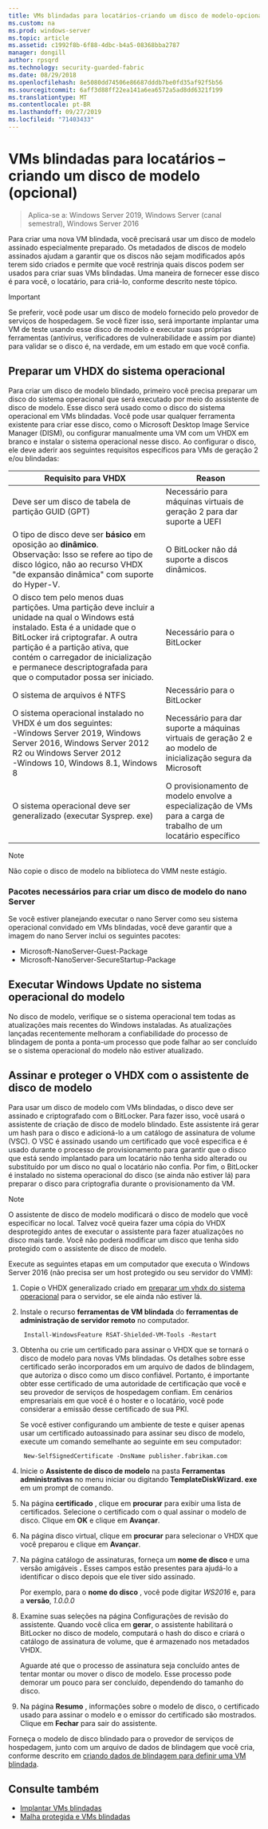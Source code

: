 ```yaml
---
title: VMs blindadas para locatários-criando um disco de modelo-opcional
ms.custom: na
ms.prod: windows-server
ms.topic: article
ms.assetid: c1992f8b-6f88-4dbc-b4a5-08368bba2787
manager: dongill
author: rpsqrd
ms.technology: security-guarded-fabric
ms.date: 08/29/2018
ms.openlocfilehash: 8e5080dd74506e86687dddb7be0fd35af92f5b56
ms.sourcegitcommit: 6aff3d88ff22ea141a6ea6572a5ad8dd6321f199
ms.translationtype: MT
ms.contentlocale: pt-BR
ms.lasthandoff: 09/27/2019
ms.locfileid: "71403433"
---
```

# <a name="shielded-vms-for-tenants---creating-a-template-disk-optional"></a>VMs blindadas para locatários – criando um disco de modelo (opcional)

>Aplica-se a: Windows Server 2019, Windows Server (canal semestral), Windows Server 2016

Para criar uma nova VM blindada, você precisará usar um disco de modelo assinado especialmente preparado. Os metadados de discos de modelo assinados ajudam a garantir que os discos não sejam modificados após terem sido criados e permite que você restrinja quais discos podem ser usados para criar suas VMs blindadas. Uma maneira de fornecer esse disco é para você, o locatário, para criá-lo, conforme descrito neste tópico. 

> [!IMPORTANT]
> Se preferir, você pode usar um disco de modelo fornecido pelo provedor de serviços de hospedagem. Se você fizer isso, será importante implantar uma VM de teste usando esse disco de modelo e executar suas próprias ferramentas (antivírus, verificadores de vulnerabilidade e assim por diante) para validar se o disco é, na verdade, em um estado em que você confia.

## <a name="prepare-an-operating-system-vhdx"></a>Preparar um VHDX do sistema operacional

Para criar um disco de modelo blindado, primeiro você precisa preparar um disco do sistema operacional que será executado por meio do assistente de disco de modelo. Esse disco será usado como o disco do sistema operacional em VMs blindadas. Você pode usar qualquer ferramenta existente para criar esse disco, como o Microsoft Desktop Image Service Manager (DISM), ou configurar manualmente uma VM com um VHDX em branco e instalar o sistema operacional nesse disco. Ao configurar o disco, ele deve aderir aos seguintes requisitos específicos para VMs de geração 2 e/ou blindadas: 

| Requisito para VHDX | Reason |
|-----------|----|
|Deve ser um disco de tabela de partição GUID (GPT) | Necessário para máquinas virtuais de geração 2 para dar suporte a UEFI|
|O tipo de disco deve ser **básico** em oposição ao **dinâmico**. <br>Observação: Isso se refere ao tipo de disco lógico, não ao recurso VHDX "de expansão dinâmica" com suporte do Hyper-V. | O BitLocker não dá suporte a discos dinâmicos.|
|O disco tem pelo menos duas partições. Uma partição deve incluir a unidade na qual o Windows está instalado. Esta é a unidade que o BitLocker irá criptografar. A outra partição é a partição ativa, que contém o carregador de inicialização e permanece descriptografada para que o computador possa ser iniciado.|Necessário para o BitLocker|
|O sistema de arquivos é NTFS | Necessário para o BitLocker|
|O sistema operacional instalado no VHDX é um dos seguintes:<br>-Windows Server 2019, Windows Server 2016, Windows Server 2012 R2 ou Windows Server 2012 <br>-Windows 10, Windows 8.1, Windows 8| Necessário para dar suporte a máquinas virtuais de geração 2 e ao modelo de inicialização segura da Microsoft|
|O sistema operacional deve ser generalizado (executar Sysprep. exe) | O provisionamento de modelo envolve a especialização de VMs para a carga de trabalho de um locatário específico| 

> [!NOTE]
> Não copie o disco de modelo na biblioteca do VMM neste estágio. 

### <a name="required-packages-to-create-a-nano-server-template-disk"></a>Pacotes necessários para criar um disco de modelo do nano Server

Se você estiver planejando executar o nano Server como seu sistema operacional convidado em VMs blindadas, você deve garantir que a imagem do nano Server inclui os seguintes pacotes:

- Microsoft-NanoServer-Guest-Package
- Microsoft-NanoServer-SecureStartup-Package

## <a name="run-windows-update-on-the-template-operating-system"></a>Executar Windows Update no sistema operacional do modelo

No disco de modelo, verifique se o sistema operacional tem todas as atualizações mais recentes do Windows instaladas. As atualizações lançadas recentemente melhoram a confiabilidade do processo de blindagem de ponta a ponta-um processo que pode falhar ao ser concluído se o sistema operacional do modelo não estiver atualizado.

## <a name="sign-and-protect-the-vhdx-with-the-template-disk-wizard"></a>Assinar e proteger o VHDX com o assistente de disco de modelo

Para usar um disco de modelo com VMs blindadas, o disco deve ser assinado e criptografado com o BitLocker. Para fazer isso, você usará o assistente de criação de disco de modelo blindado. Este assistente irá gerar um hash para o disco e adicioná-lo a um catálogo de assinatura de volume (VSC). O VSC é assinado usando um certificado que você especifica e é usado durante o processo de provisionamento para garantir que o disco que está sendo implantado para um locatário não tenha sido alterado ou substituído por um disco no qual o locatário não confia. Por fim, o BitLocker é instalado no sistema operacional do disco (se ainda não estiver lá) para preparar o disco para criptografia durante o provisionamento da VM.

> [!NOTE]
> O assistente de disco de modelo modificará o disco de modelo que você especificar no local. Talvez você queira fazer uma cópia do VHDX desprotegido antes de executar o assistente para fazer atualizações no disco mais tarde. Você não poderá modificar um disco que tenha sido protegido com o assistente de disco de modelo.

Execute as seguintes etapas em um computador que executa o Windows Server 2016 (não precisa ser um host protegido ou seu servidor do VMM):

1. Copie o VHDX generalizado criado em [preparar um vhdx do sistema operacional](#prepare-an-operating-system-vhdx) para o servidor, se ele ainda não estiver lá.

2. Instale o recurso **ferramentas de VM blindada** do **ferramentas de administração de servidor remoto** no computador.

        Install-WindowsFeature RSAT-Shielded-VM-Tools -Restart

3. Obtenha ou crie um certificado para assinar o VHDX que se tornará o disco de modelo para novas VMs blindadas. Os detalhes sobre esse certificado serão incorporados em um arquivo de dados de blindagem, que autoriza o disco como um disco confiável. Portanto, é importante obter esse certificado de uma autoridade de certificação que você e seu provedor de serviços de hospedagem confiam. Em cenários empresariais em que você é o hoster e o locatário, você pode considerar a emissão desse certificado de sua PKI.

    Se você estiver configurando um ambiente de teste e quiser apenas usar um certificado autoassinado para assinar seu disco de modelo, execute um comando semelhante ao seguinte em seu computador:

        New-SelfSignedCertificate -DnsName publisher.fabrikam.com

4. Inicie o **Assistente de disco de modelo** na pasta **Ferramentas administrativas** no menu iniciar ou digitando **TemplateDiskWizard. exe** em um prompt de comando.

5. Na página **certificado** , clique em **procurar** para exibir uma lista de certificados. Selecione o certificado com o qual assinar o modelo de disco. Clique em **OK** e clique em **Avançar**.

6. Na página disco virtual, clique em **procurar** para selecionar o VHDX que você preparou e clique em **Avançar**.

7. Na página catálogo de assinaturas, forneça um **nome de disco** e uma versão amigáveis **.** Esses campos estão presentes para ajudá-lo a identificar o disco depois que ele tiver sido assinado.

    Por exemplo, para o **nome do disco** , você pode digitar _WS2016_ e, para a **versão**, _1.0.0.0_

8. Examine suas seleções na página Configurações de revisão do assistente. Quando você clica em **gerar**, o assistente habilitará o BitLocker no disco de modelo, computará o hash do disco e criará o catálogo de assinatura de volume, que é armazenado nos metadados VHDX.

    Aguarde até que o processo de assinatura seja concluído antes de tentar montar ou mover o disco de modelo. Esse processo pode demorar um pouco para ser concluído, dependendo do tamanho do disco. 

9. Na página **Resumo** , informações sobre o modelo de disco, o certificado usado para assinar o modelo e o emissor do certificado são mostrados. Clique em **Fechar** para sair do assistente.


Forneça o modelo de disco blindado para o provedor de serviços de hospedagem, junto com um arquivo de dados de blindagem que você cria, conforme descrito em [criando dados de blindagem para definir uma VM blindada](guarded-fabric-tenant-creates-shielding-data.md).

## <a name="see-also"></a>Consulte também

- [Implantar VMs blindadas](guarded-fabric-configuration-scenarios-for-shielded-vms-overview.md)
- [Malha protegida e VMs blindadas](guarded-fabric-and-shielded-vms-top-node.md)
